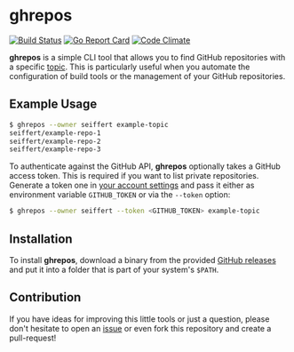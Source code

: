 # ghrepos

[![Build Status](https://travis-ci.org/seiffert/ghrepos.svg?branch=master)](https://travis-ci.org/seiffert/ghrepos)
[![Go Report Card](https://goreportcard.com/badge/github.com/seiffert/ghrepos)](https://goreportcard.com/report/github.com/seiffert/ghrepos)
[![Code Climate](https://lima.codeclimate.com/github/seiffert/ghrepos/badges/gpa.svg)](https://lima.codeclimate.com/github/seiffert/ghrepos)

**ghrepos** is a simple CLI tool that allows you to find GitHub repositories with a specific
[topic](https://help.github.com/articles/about-topics/). This is particularly useful when you automate the 
configuration of build tools or the management of your GitHub repositories.

## Example Usage

```bash
$ ghrepos --owner seiffert example-topic
seiffert/example-repo-1
seiffert/example-repo-2
seiffert/example-repo-3
```

To authenticate against the GitHub API, **ghrepos** optionally takes a GitHub access token. This is required if you want
to list private repositories.
Generate a token one in [your account settings](https://github.com/settings/tokens) and pass it either as environment 
variable `GITHUB_TOKEN` or via the `--token` option:

```bash
$ ghrepos --owner seiffert --token <GITHUB_TOKEN> example-topic
```

## Installation

To install **ghrepos**, download a binary from the provided
[GitHub releases](https://github.com/seiffert/ghrepos/releases) and put it into a folder that is part of your 
system's `$PATH`.

## Contribution

If you have ideas for improving this little tools or just a question, please don't hesitate to open an
[issue](https://github.com/seiffert/ghrepos/issues/new) or even fork this repository and create a pull-request!
